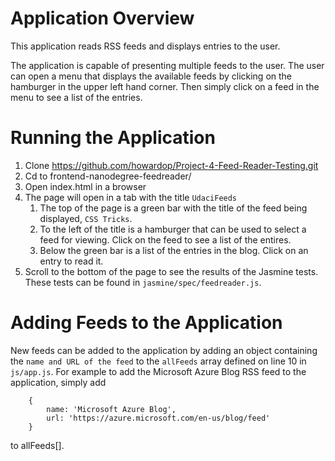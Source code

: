 # Application Overview
This application reads RSS feeds and displays entries to the user.

The application is capable of presenting multiple feeds to the user.  The user can open a menu that displays the available feeds by  clicking on the  hamburger in the upper left hand corner.  Then simply click on a feed in the menu to see a list of the entries.

# Running the Application
1. Clone https://github.com/howardop/Project-4-Feed-Reader-Testing.git
2. Cd to frontend-nanodegree-feedreader/
3. Open index.html in a browser
4. The page will open in a tab with the title `UdaciFeeds`
    1. The top of the page is a green bar with the title of the feed being displayed, `CSS Tricks`. 
    2. To the left of the title is a hamburger that can be used to select a feed for viewing.  Click on the feed to see a list of the entires.
    3. Below the green bar is a list of the entries in the blog.  Click on an entry to read it.
5. Scroll to the bottom of the page to see the results of the Jasmine tests.  These tests can be found in `jasmine/spec/feedreader.js`.

# Adding Feeds to the Application
New feeds can be added to the application by adding an object containing the `name and URL of the feed` to the `allFeeds` array defined on line 10 in `js/app.js`.  For example to add the Microsoft Azure Blog RSS feed to the application, simply add 
```
    {
        name: 'Microsoft Azure Blog',
        url: 'https://azure.microsoft.com/en-us/blog/feed'
    }
```
to allFeeds[].    
